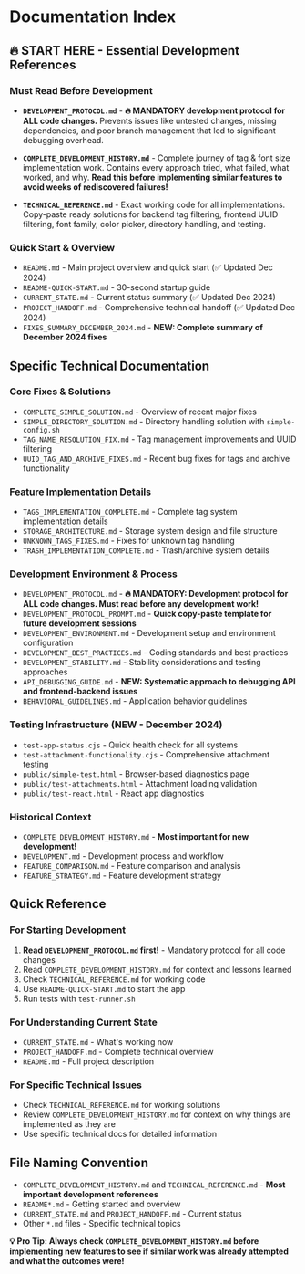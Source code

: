 # Documentation Index

## 🔥 START HERE - Essential Development References

### Must Read Before Development

- **`DEVELOPMENT_PROTOCOL.md`** - **🔥 MANDATORY development protocol for ALL code changes.** Prevents issues like untested changes, missing dependencies, and poor branch management that led to significant debugging overhead.

- **`COMPLETE_DEVELOPMENT_HISTORY.md`** - Complete journey of tag & font size implementation work. Contains every approach tried, what failed, what worked, and why. **Read this before implementing similar features to avoid weeks of rediscovered failures!**

- **`TECHNICAL_REFERENCE.md`** - Exact working code for all implementations. Copy-paste ready solutions for backend tag filtering, frontend UUID filtering, font family, color picker, directory handling, and testing.

### Quick Start & Overview

- `README.md` - Main project overview and quick start (✅ Updated Dec 2024)
- `README-QUICK-START.md` - 30-second startup guide
- `CURRENT_STATE.md` - Current status summary (✅ Updated Dec 2024)
- `PROJECT_HANDOFF.md` - Comprehensive technical handoff (✅ Updated Dec 2024)
- `FIXES_SUMMARY_DECEMBER_2024.md` - **NEW: Complete summary of December 2024 fixes**

## Specific Technical Documentation

### Core Fixes & Solutions

- `COMPLETE_SIMPLE_SOLUTION.md` - Overview of recent major fixes
- `SIMPLE_DIRECTORY_SOLUTION.md` - Directory handling solution with `simple-config.sh`
- `TAG_NAME_RESOLUTION_FIX.md` - Tag management improvements and UUID filtering
- `UUID_TAG_AND_ARCHIVE_FIXES.md` - Recent bug fixes for tags and archive functionality

### Feature Implementation Details

- `TAGS_IMPLEMENTATION_COMPLETE.md` - Complete tag system implementation details
- `STORAGE_ARCHITECTURE.md` - Storage system design and file structure
- `UNKNOWN_TAGS_FIXES.md` - Fixes for unknown tag handling
- `TRASH_IMPLEMENTATION_COMPLETE.md` - Trash/archive system details

### Development Environment & Process

- `DEVELOPMENT_PROTOCOL.md` - **🔥 MANDATORY: Development protocol for ALL code changes. Must read before any development work!**
- `DEVELOPMENT_PROTOCOL_PROMPT.md` - **Quick copy-paste template for future development sessions**
- `DEVELOPMENT_ENVIRONMENT.md` - Development setup and environment configuration
- `DEVELOPMENT_BEST_PRACTICES.md` - Coding standards and best practices
- `DEVELOPMENT_STABILITY.md` - Stability considerations and testing approaches
- `API_DEBUGGING_GUIDE.md` - **NEW: Systematic approach to debugging API and frontend-backend issues**
- `BEHAVIORAL_GUIDELINES.md` - Application behavior guidelines

### Testing Infrastructure (NEW - December 2024)

- `test-app-status.cjs` - Quick health check for all systems
- `test-attachment-functionality.cjs` - Comprehensive attachment testing
- `public/simple-test.html` - Browser-based diagnostics page
- `public/test-attachments.html` - Attachment loading validation
- `public/test-react.html` - React app diagnostics

### Historical Context

- `COMPLETE_DEVELOPMENT_HISTORY.md` - **Most important for new development!**
- `DEVELOPMENT.md` - Development process and workflow
- `FEATURE_COMPARISON.md` - Feature comparison and analysis
- `FEATURE_STRATEGY.md` - Feature development strategy

## Quick Reference

### For Starting Development

1. **Read `DEVELOPMENT_PROTOCOL.md` first!** - Mandatory protocol for all code changes
2. Read `COMPLETE_DEVELOPMENT_HISTORY.md` for context and lessons learned
3. Check `TECHNICAL_REFERENCE.md` for working code
4. Use `README-QUICK-START.md` to start the app
5. Run tests with `test-runner.sh`

### For Understanding Current State

- `CURRENT_STATE.md` - What's working now
- `PROJECT_HANDOFF.md` - Complete technical overview
- `README.md` - Full project description

### For Specific Technical Issues

- Check `TECHNICAL_REFERENCE.md` for working solutions
- Review `COMPLETE_DEVELOPMENT_HISTORY.md` for context on why things are implemented as they are
- Use specific technical docs for detailed information

## File Naming Convention

- `COMPLETE_DEVELOPMENT_HISTORY.md` and `TECHNICAL_REFERENCE.md` - **Most important development references**
- `README*.md` - Getting started and overview
- `CURRENT_STATE.md` and `PROJECT_HANDOFF.md` - Current status
- Other `*.md` files - Specific technical topics

**💡 Pro Tip: Always check `COMPLETE_DEVELOPMENT_HISTORY.md` before implementing new features to see if similar work was already attempted and what the outcomes were!**

